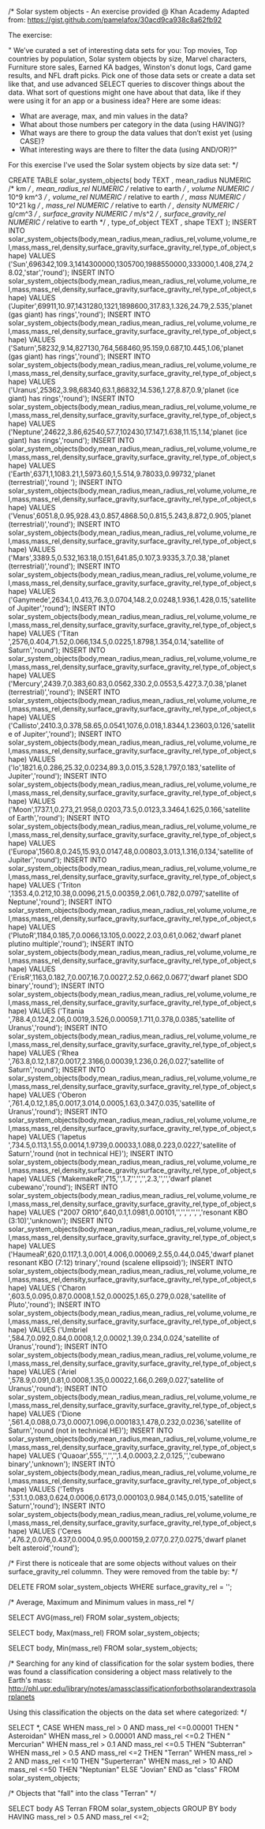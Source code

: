 /* 
Solar system objects - An exercise provided @ Khan Academy 
Adapted from: https://gist.github.com/pamelafox/30acd9ca938c8a62fb92

The exercise:

" We’ve curated a set of interesting data sets for you: Top movies, Top countries by population, Solar system objects by size, Marvel characters, Furniture store sales, Earned KA badges, Winston's donut logs, Card game results, and NFL draft picks.
Pick one of those data sets or create a data set like that, and use advanced SELECT queries to discover things about the data. What sort of questions might one have about that data, like if they were using it for an app or a business idea? Here are some ideas:
- What are average, max, and min values in the data?
- What about those numbers per category in the data (using HAVING)?
- What ways are there to group the data values that don’t exist yet (using CASE)?
- What interesting ways are there to filter the data (using AND/OR)?"

For this exercise I've used the Solar system objects by size data set:
*/

CREATE TABLE solar_system_objects(
  body TEXT
, mean_radius NUMERIC         /* km */
, mean_radius_rel NUMERIC     /* relative to earth */
, volume NUMERIC              /* 10^9 km^3 */
, volume_rel NUMERIC          /* relative to earth */
, mass NUMERIC                /* 10^21 kg */
, mass_rel NUMERIC            /* relative to earth */
, density NUMERIC             /* g/cm^3 */
, surface_gravity NUMERIC     /* m/s^2 */
, surface_gravity_rel NUMERIC /* relative to earth */
, type_of_object TEXT
, shape TEXT
);
INSERT INTO solar_system_objects(body,mean_radius,mean_radius_rel,volume,volume_rel,mass,mass_rel,density,surface_gravity,surface_gravity_rel,type_of_object,shape) VALUES ('Sun',696342,109.3,1414300000,1305700,1988550000,333000,1.408,274,28.02,'star','round');
INSERT INTO solar_system_objects(body,mean_radius,mean_radius_rel,volume,volume_rel,mass,mass_rel,density,surface_gravity,surface_gravity_rel,type_of_object,shape) VALUES ('Jupiter',69911,10.97,1431280,1321,1898600,317.83,1.326,24.79,2.535,'planet (gas giant) has rings','round');
INSERT INTO solar_system_objects(body,mean_radius,mean_radius_rel,volume,volume_rel,mass,mass_rel,density,surface_gravity,surface_gravity_rel,type_of_object,shape) VALUES ('Saturn',58232,9.14,827130,764,568460,95.159,0.687,10.445,1.06,'planet (gas giant) has rings','round');
INSERT INTO solar_system_objects(body,mean_radius,mean_radius_rel,volume,volume_rel,mass,mass_rel,density,surface_gravity,surface_gravity_rel,type_of_object,shape) VALUES ('Uranus',25362,3.98,68340,63.1,86832,14.536,1.27,8.87,0.9,'planet (ice giant) has rings','round');
INSERT INTO solar_system_objects(body,mean_radius,mean_radius_rel,volume,volume_rel,mass,mass_rel,density,surface_gravity,surface_gravity_rel,type_of_object,shape) VALUES ('Neptune',24622,3.86,62540,57.7,102430,17.147,1.638,11.15,1.14,'planet (ice giant) has rings','round');
INSERT INTO solar_system_objects(body,mean_radius,mean_radius_rel,volume,volume_rel,mass,mass_rel,density,surface_gravity,surface_gravity_rel,type_of_object,shape) VALUES ('Earth',6371,1,1083.21,1,5973.60,1,5.514,9.78033,0.99732,'planet (terrestrial)','round ');
INSERT INTO solar_system_objects(body,mean_radius,mean_radius_rel,volume,volume_rel,mass,mass_rel,density,surface_gravity,surface_gravity_rel,type_of_object,shape) VALUES ('Venus',6051.8,0.95,928.43,0.857,4868.50,0.815,5.243,8.872,0.905,'planet (terrestrial)','round');
INSERT INTO solar_system_objects(body,mean_radius,mean_radius_rel,volume,volume_rel,mass,mass_rel,density,surface_gravity,surface_gravity_rel,type_of_object,shape) VALUES ('Mars',3389.5,0.532,163.18,0.151,641.85,0.107,3.9335,3.7,0.38,'planet (terrestrial)','round');
INSERT INTO solar_system_objects(body,mean_radius,mean_radius_rel,volume,volume_rel,mass,mass_rel,density,surface_gravity,surface_gravity_rel,type_of_object,shape) VALUES ('Ganymede',2634.1,0.413,76.3,0.0704,148.2,0.0248,1.936,1.428,0.15,'satellite of Jupiter','round');
INSERT INTO solar_system_objects(body,mean_radius,mean_radius_rel,volume,volume_rel,mass,mass_rel,density,surface_gravity,surface_gravity_rel,type_of_object,shape) VALUES ('Titan ',2576,0.404,71.52,0.066,134.5,0.0225,1.8798,1.354,0.14,'satellite of Saturn','round');
INSERT INTO solar_system_objects(body,mean_radius,mean_radius_rel,volume,volume_rel,mass,mass_rel,density,surface_gravity,surface_gravity_rel,type_of_object,shape) VALUES ('Mercury',2439.7,0.383,60.83,0.0562,330.2,0.0553,5.427,3.7,0.38,'planet (terrestrial)','round');
INSERT INTO solar_system_objects(body,mean_radius,mean_radius_rel,volume,volume_rel,mass,mass_rel,density,surface_gravity,surface_gravity_rel,type_of_object,shape) VALUES ('Callisto',2410.3,0.378,58.65,0.0541,107.6,0.018,1.8344,1.23603,0.126,'satellite of Jupiter','round');
INSERT INTO solar_system_objects(body,mean_radius,mean_radius_rel,volume,volume_rel,mass,mass_rel,density,surface_gravity,surface_gravity_rel,type_of_object,shape) VALUES ('Io',1821.6,0.286,25.32,0.0234,89.3,0.015,3.528,1.797,0.183,'satellite of Jupiter','round');
INSERT INTO solar_system_objects(body,mean_radius,mean_radius_rel,volume,volume_rel,mass,mass_rel,density,surface_gravity,surface_gravity_rel,type_of_object,shape) VALUES ('Moon',1737.1,0.273,21.958,0.0203,73.5,0.0123,3.3464,1.625,0.166,'satellite of Earth','round');
INSERT INTO solar_system_objects(body,mean_radius,mean_radius_rel,volume,volume_rel,mass,mass_rel,density,surface_gravity,surface_gravity_rel,type_of_object,shape) VALUES ('Europa',1560.8,0.245,15.93,0.0147,48,0.00803,3.013,1.316,0.134,'satellite of Jupiter','round');
INSERT INTO solar_system_objects(body,mean_radius,mean_radius_rel,volume,volume_rel,mass,mass_rel,density,surface_gravity,surface_gravity_rel,type_of_object,shape) VALUES ('Triton ',1353.4,0.212,10.38,0.0096,21.5,0.00359,2.061,0.782,0.0797,'satellite of Neptune','round');
INSERT INTO solar_system_objects(body,mean_radius,mean_radius_rel,volume,volume_rel,mass,mass_rel,density,surface_gravity,surface_gravity_rel,type_of_object,shape) VALUES ('PlutoR',1184,0.185,7,0.0066,13.105,0.0022,2.03,0.61,0.062,'dwarf planet plutino multiple','round');
INSERT INTO solar_system_objects(body,mean_radius,mean_radius_rel,volume,volume_rel,mass,mass_rel,density,surface_gravity,surface_gravity_rel,type_of_object,shape) VALUES ('ErisR',1163,0.182,7,0.007,16.7,0.0027,2.52,0.662,0.0677,'dwarf planet SDO binary','round');
INSERT INTO solar_system_objects(body,mean_radius,mean_radius_rel,volume,volume_rel,mass,mass_rel,density,surface_gravity,surface_gravity_rel,type_of_object,shape) VALUES ('Titania ',788.4,0.124,2.06,0.0019,3.526,0.00059,1.711,0.378,0.0385,'satellite of Uranus','round');
INSERT INTO solar_system_objects(body,mean_radius,mean_radius_rel,volume,volume_rel,mass,mass_rel,density,surface_gravity,surface_gravity_rel,type_of_object,shape) VALUES ('Rhea ',763.8,0.12,1.87,0.0017,2.3166,0.00039,1.236,0.26,0.027,'satellite of Saturn','round');
INSERT INTO solar_system_objects(body,mean_radius,mean_radius_rel,volume,volume_rel,mass,mass_rel,density,surface_gravity,surface_gravity_rel,type_of_object,shape) VALUES ('Oberon ',761.4,0.12,1.85,0.0017,3.014,0.0005,1.63,0.347,0.035,'satellite of Uranus','round');
INSERT INTO solar_system_objects(body,mean_radius,mean_radius_rel,volume,volume_rel,mass,mass_rel,density,surface_gravity,surface_gravity_rel,type_of_object,shape) VALUES ('Iapetus ',734.5,0.113,1.55,0.0014,1.9739,0.00033,1.088,0.223,0.0227,'satellite of Saturn','round (not in technical HE)');
INSERT INTO solar_system_objects(body,mean_radius,mean_radius_rel,volume,volume_rel,mass,mass_rel,density,surface_gravity,surface_gravity_rel,type_of_object,shape) VALUES ('MakemakeR',715,'',1.7,'','','',2.3,'','','dwarf planet cubewano','round');
INSERT INTO solar_system_objects(body,mean_radius,mean_radius_rel,volume,volume_rel,mass,mass_rel,density,surface_gravity,surface_gravity_rel,type_of_object,shape) VALUES ("2007 OR10",640,0.1,1.0981,0.00101,'','','','','','resonant KBO (3:10)','unknown');
INSERT INTO solar_system_objects(body,mean_radius,mean_radius_rel,volume,volume_rel,mass,mass_rel,density,surface_gravity,surface_gravity_rel,type_of_object,shape) VALUES ('HaumeaR',620,0.117,1.3,0.001,4.006,0.00069,2.55,0.44,0.045,'dwarf planet resonant KBO (7:12) trinary','round (scalene ellipsoid)');
INSERT INTO solar_system_objects(body,mean_radius,mean_radius_rel,volume,volume_rel,mass,mass_rel,density,surface_gravity,surface_gravity_rel,type_of_object,shape) VALUES ('Charon ',603.5,0.095,0.87,0.0008,1.52,0.00025,1.65,0.279,0.028,'satellite of Pluto','round');
INSERT INTO solar_system_objects(body,mean_radius,mean_radius_rel,volume,volume_rel,mass,mass_rel,density,surface_gravity,surface_gravity_rel,type_of_object,shape) VALUES ('Umbriel ',584.7,0.092,0.84,0.0008,1.2,0.0002,1.39,0.234,0.024,'satellite of Uranus','round');
INSERT INTO solar_system_objects(body,mean_radius,mean_radius_rel,volume,volume_rel,mass,mass_rel,density,surface_gravity,surface_gravity_rel,type_of_object,shape) VALUES ('Ariel  ',578.9,0.091,0.81,0.0008,1.35,0.00022,1.66,0.269,0.027,'satellite of Uranus','round');
INSERT INTO solar_system_objects(body,mean_radius,mean_radius_rel,volume,volume_rel,mass,mass_rel,density,surface_gravity,surface_gravity_rel,type_of_object,shape) VALUES ('Dione ',561.4,0.088,0.73,0.0007,1.096,0.000183,1.478,0.232,0.0236,'satellite of Saturn','round (not in technical HE)');
INSERT INTO solar_system_objects(body,mean_radius,mean_radius_rel,volume,volume_rel,mass,mass_rel,density,surface_gravity,surface_gravity_rel,type_of_object,shape) VALUES ('Quaoar',555,'','','',1.4,0.0003,2.2,0.125,'','cubewano binary','unknown');
INSERT INTO solar_system_objects(body,mean_radius,mean_radius_rel,volume,volume_rel,mass,mass_rel,density,surface_gravity,surface_gravity_rel,type_of_object,shape) VALUES ('Tethys ',531.1,0.083,0.624,0.0006,0.6173,0.000103,0.984,0.145,0.015,'satellite of Saturn','round');
INSERT INTO solar_system_objects(body,mean_radius,mean_radius_rel,volume,volume_rel,mass,mass_rel,density,surface_gravity,surface_gravity_rel,type_of_object,shape) VALUES ('Ceres ',476.2,0.076,0.437,0.0004,0.95,0.000159,2.077,0.27,0.0275,'dwarf planet belt asteroid','round');

/*
First there is noticeale that are some objects without values on their surface_gravity_rel colummn. They were removed from the table by:
*/

DELETE FROM solar_system_objects WHERE surface_gravity_rel = '';


/* Average, Maximum and Minimum values in mass_rel */

SELECT AVG(mass_rel) FROM solar_system_objects;

SELECT body, Max(mass_rel) FROM solar_system_objects;

SELECT body, Min(mass_rel) FROM solar_system_objects;

/*
Searching for any kind of classification for the solar system bodies, there was found a classification considering a object mass relatively to the Earth's mass:
http://phl.upr.edu/library/notes/amassclassificationforbothsolarandextrasolarplanets

Using this classification the objects on the data set where categorized:
*/

SELECT *,
    CASE 
        WHEN mass_rel > 0 AND mass_rel <=0.00001 THEN " Asteroidan"
        WHEN mass_rel > 0.00001 AND mass_rel <=0.2 THEN " Mercurian"
        WHEN mass_rel > 0.1  AND mass_rel <=0.5 THEN "Subterran"
        WHEN mass_rel > 0.5  AND mass_rel <=2 THEN "Terran"
        WHEN mass_rel > 2  AND mass_rel <=10 THEN "Superterran"
        WHEN mass_rel > 10  AND mass_rel <=50 THEN "Neptunian"
        ELSE "Jovian"
    END as "class"
FROM solar_system_objects;

/* 
Objects that "fall" into the class "Terran" 
*/

SELECT body AS Terran FROM solar_system_objects
    GROUP BY body
    HAVING mass_rel > 0.5  AND mass_rel <=2;


